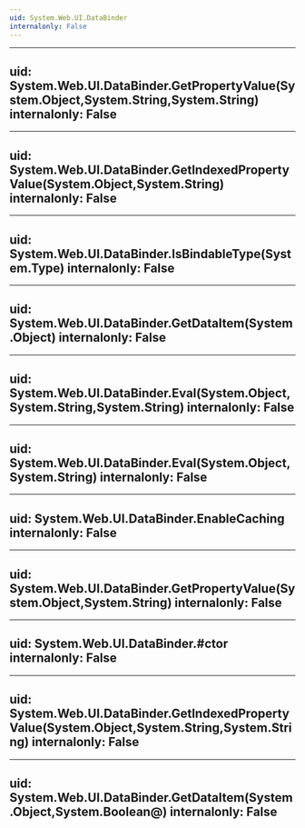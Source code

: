 ```yaml
---
uid: System.Web.UI.DataBinder
internalonly: False
---
```


---
uid: System.Web.UI.DataBinder.GetPropertyValue(System.Object,System.String,System.String)
internalonly: False
---

---
uid: System.Web.UI.DataBinder.GetIndexedPropertyValue(System.Object,System.String)
internalonly: False
---

---
uid: System.Web.UI.DataBinder.IsBindableType(System.Type)
internalonly: False
---

---
uid: System.Web.UI.DataBinder.GetDataItem(System.Object)
internalonly: False
---

---
uid: System.Web.UI.DataBinder.Eval(System.Object,System.String,System.String)
internalonly: False
---

---
uid: System.Web.UI.DataBinder.Eval(System.Object,System.String)
internalonly: False
---

---
uid: System.Web.UI.DataBinder.EnableCaching
internalonly: False
---

---
uid: System.Web.UI.DataBinder.GetPropertyValue(System.Object,System.String)
internalonly: False
---

---
uid: System.Web.UI.DataBinder.#ctor
internalonly: False
---

---
uid: System.Web.UI.DataBinder.GetIndexedPropertyValue(System.Object,System.String,System.String)
internalonly: False
---

---
uid: System.Web.UI.DataBinder.GetDataItem(System.Object,System.Boolean@)
internalonly: False
---
